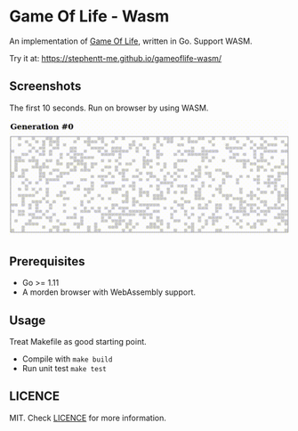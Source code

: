 # Game Of Life - Wasm

An implementation of [Game Of Life](https://en.wikipedia.org/wiki/Conway%27s_Game_of_Life), written in Go. Support WASM.

Try it at: https://stephentt-me.github.io/gameoflife-wasm/

## Screenshots

The first 10 seconds. Run on browser by using WASM.

<p align="center">
  <img src="./media/gameoflife-10s.gif">
</p>

## Prerequisites

* Go >= 1.11
* A morden browser with WebAssembly support.


## Usage

Treat Makefile as good starting point.

* Compile with `make build`
* Run unit test `make test`

## LICENCE

MIT. Check [LICENCE](#) for more information.
